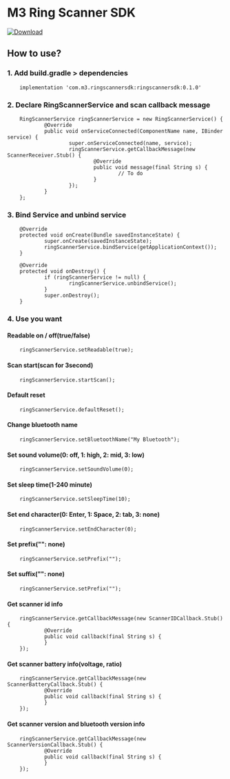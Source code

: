 # M3 Ring Scanner SDK

[ ![Download](https://api.bintray.com/packages/sjw2554/sdk/ringscannersdk/images/download.svg?version=0.1.0) ](https://bintray.com/sjw2554/sdk/ringscannersdk/0.1.0/link)

## How to use?

### 1. Add build.gradle > dependencies

        implementation 'com.m3.ringscannersdk:ringscannersdk:0.1.0'



### 2. Declare RingScannerService and scan callback message

        RingScannerService ringScannerService = new RingScannerService() {
                @Override
                public void onServiceConnected(ComponentName name, IBinder service) {
                        super.onServiceConnected(name, service);
                        ringScannerService.getCallbackMessage(new ScannerReceiver.Stub() {
                                @Override
                                public void message(final String s) {
                                        // To do
                                }
                        });
                }
        };


### 3. Bind Service and unbind service

        @Override
        protected void onCreate(Bundle savedInstanceState) {
                super.onCreate(savedInstanceState);
                ringScannerService.bindService(getApplicationContext());
        }

        @Override
        protected void onDestroy() {
                if (ringScannerService != null) {
                        ringScannerService.unbindService();
                }
                super.onDestroy();
        }



### 4. Use you want

#### Readable on / off(true/false)
        

        ringScannerService.setReadable(true);
      
        
        
#### Scan start(scan for 3second)

        ringScannerService.startScan();


#### Default reset

        ringScannerService.defaultReset();


#### Change bluetooth name

        ringScannerService.setBluetoothName("My Bluetooth");


#### Set sound volume(0: off, 1: high, 2: mid, 3: low)

        ringScannerService.setSoundVolume(0);


#### Set sleep time(1-240 minute)

        ringScannerService.setSleepTime(10);


#### Set end character(0: Enter, 1: Space, 2: tab, 3: none)

        ringScannerService.setEndCharacter(0);


#### Set prefix("": none)

        ringScannerService.setPrefix("");


#### Set suffix("": none)

        ringScannerService.setPrefix("");


#### Get scanner id info

        ringScannerService.getCallbackMessage(new ScannerIDCallback.Stub() {
                @Override
                public void callback(final String s) {
                }
        });


#### Get scanner battery info(voltage, ratio)

        ringScannerService.getCallbackMessage(new ScannerBatteryCallback.Stub() {
                @Override
                public void callback(final String s) {
                }
        });


#### Get scanner version and bluetooth version info

        ringScannerService.getCallbackMessage(new ScannerVersionCallback.Stub() {
                @Override
                public void callback(final String s) {
                }
        });





